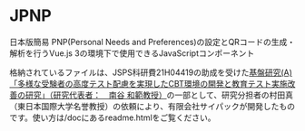 # JPNP
日本版簡易 PNP(Personal Needs and Preferences)の設定とQRコードの生成・解析を行うVue.js 3の環境下で使用できるJavaScriptコンポーネント

格納されているファイルは、JSPS科研費21H04419の助成を受けた[基盤研究(A)「多様な受験者の高度テスト配慮を実現したCBT環境の開発と教育テスト実施改善の研究」（研究代表者：　南谷 和範教授）](https://kaken.nii.ac.jp/ja/grant/KAKENHI-PROJECT-21H04419/)の一部として、研究分担者の村田真（東日本国際大学名誉教授）の依頼により、有限会社サイパックが開発したものです。使い方は/docにあるreadme.htmlをご覧ください。
